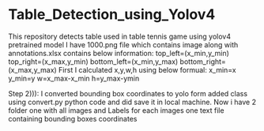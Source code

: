 # Table_Detection_using_Yolov4
This repository detects table used in table tennis game using yolov4 pretrained model
I have 1000.png file which contains image along with annotations.xlsx contains below information:
top_left=(x_min,y_min)
top_right=(x_max,y_min)
bottom_left=(x_min,y_max)
bottom_right=(x_max,y_max)
First I calculated x,y,w,h using below formual:
x_min=x
y_min=y
w=x_max-x_min
h=y_max-ymin

Step 2))): I converted bounding box coordinates to yolo form added class using convert.py python code and did save it in local machine. Now i have 2 folder one with all images and Labels for each images one text file containing bounding boxes coordinates
